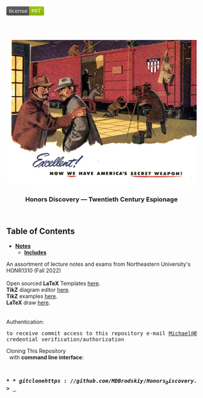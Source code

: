 <!-- PROJECT LOGO -->
<br />
<p align="left">
  <a href="https://github.com/MDBrodskiy/Honors_Discovery/tree/master/LICENSE">
    <img src="images/LicenseImage.svg" alt="license" width="100" height="24"></a>
</p>
<br/>
<br/>

<!-- BACKGROUND & TITLE -->
<p align="center">
  <a href="https://github.com/MDBrodskiy/Honors_Discovery">
    <img src="images/background.png" alt="background">
  </a>
  <h3 align="center">Honors Discovery — Twentieth Century Espionage</h3>
<br />
</p>

<!-- TABLE OF CONTENTS -->
## Table of Contents

* [**Notes**](https://github.com/MDBrodskiy/Honors_Discovery/tree/master/Notes)
  * [**Includes**](https://github.com/MDBrodskiy/Honors_Discovery/tree/master/Notes/Includes.tex)
<!--
  * [**Chapter 1**](#Notes/Chapter\ 1)
* [**Exams**](#Exams)
* [**Projects**](#Projects)
-->


An assortment of lecture notes and exams from Northeastern University's HONR1310 (Fall 2022)
<br/> <br/> 
Open sourced **LaTeX** Templates [here](https://www.latextemplates.com/).
<br/>
**TikZ** diagram editor [here](https://www.mathcha.io/editor).
<br/>
**TikZ** examples [here](https://www.texample.net/tikz/example).
<br/>
**LaTeX** draw [here](https://www.latexdraw.com/).
<br/> <br/> <br/>
Authentication:   
    <pre>to receive commit access to this repository e-mail Michael@Brodskiy.com for credential verification/authorization</pre>

Cloning This Repository
</br>&nbsp;&nbsp;with **command line interface**:
    <pre>    
    **$** git clone https://github.com/MDBrodskiy/Honors_Discovery.git    
    **$** **>**  **_**
    </pre>
